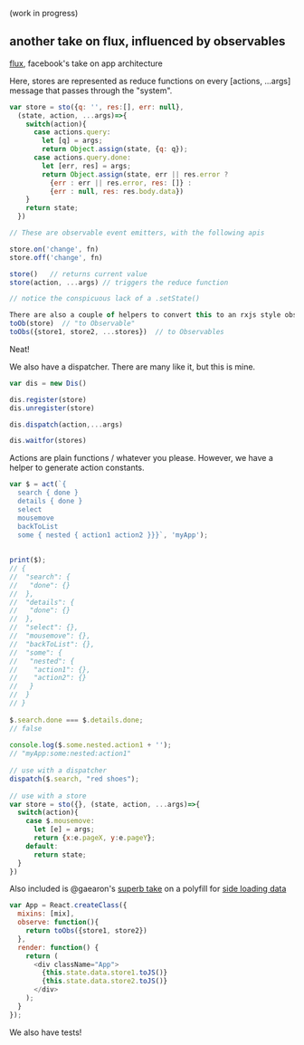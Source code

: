 (work in progress)

another take on flux, influenced by observables 
---

[flux](http://facebook.github.io/flux), facebook's take on app architecture

Here, stores are represented as reduce functions on every [actions, ...args] message that passes through the "system".

```js
var store = sto({q: '', res:[], err: null},
  (state, action, ...args)=>{
    switch(action){
      case actions.query: 
        let [q] = args;
        return Object.assign(state, {q: q});
      case actions.query.done:
        let [err, res] = args;
        return Object.assign(state, err || res.error ? 
          {err : err || res.error, res: []} : 
          {err : null, res: res.body.data})
    }
    return state;
  })

// These are observable event emitters, with the following apis

store.on('change', fn)  
store.off('change', fn)

store()   // returns current value
store(action, ...args) // triggers the reduce function

// notice the conspicuous lack of a .setState()

There are also a couple of helpers to convert this to an rxjs style observable
toOb(store)  // "to Observable"
toObs({store1, store2, ...stores})  // to Observables

```

Neat!

We also have a dispatcher. There are many like it, but this is mine. 

```js
var dis = new Dis()

dis.register(store)
dis.unregister(store)

dis.dispatch(action,...args)

dis.waitfor(stores)

```

Actions are plain functions / whatever you please. However, we have a helper to generate action constants. 
```js
var $ = act(`{
  search { done } 
  details { done } 
  select 
  mousemove
  backToList 
  some { nested { action1 action2 }}}`, 'myApp');
 
 
print($);
// {
//  "search": {
//   "done": {}
//  },
//  "details": {
//   "done": {}
//  },
//  "select": {},
//  "mousemove": {},
//  "backToList": {},
//  "some": {
//   "nested": {
//    "action1": {},
//    "action2": {}
//   }
//  }
// }
 
$.search.done === $.details.done;
// false
 
console.log($.some.nested.action1 + '');
// "myApp:some:nested:action1"
 
// use with a dispatcher
dispatch($.search, "red shoes");
 
// use with a store
var store = sto({}, (state, action, ...args)=>{
  switch(action){
    case $.mousemove:
      let [e] = args;
      return {x:e.pageX, y:e.pageY};
    default: 
      return state;
  }
})

```

Also included is @gaearon's [superb take](https://gist.github.com/gaearon/7d94c9f38fdd34a6e690) on a polyfill for [side loading data](https://github.com/facebook/react/issues/3398)
```js
var App = React.createClass({
  mixins: [mix],
  observe: function(){
    return toObs({store1, store2})
  },
  render: function() {
    return (
      <div className="App">
        {this.state.data.store1.toJS()}
        {this.state.data.store2.toJS()}
      </div>
    );
  }
});
```


We also have tests!

